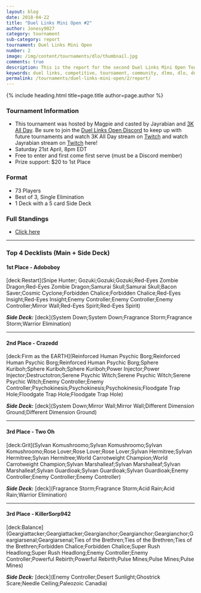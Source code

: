 ```yaml
---
layout: blog
date: 2018-04-22
title: "Duel Links Mini Open #2"
author: Jonesy9027
category: tournament
sub-category: report
tournament: Duel Links Mini Open
number: 2
image: /img/content/tournaments/dlo/thumbnail.jpg
comments: true
description: This is the report for the second Duel Links Mini Open Tournament hosted by Magpie, check out the top players and their decks here!
keywords: duel links, competitive, tournament, community, dlmo, dlo, duel links open, open,
permalink: /tournaments/duel-links-mini-open/2/report/
---
```


{% include heading.html title=page.title author=page.author %}

### Tournament Information
- This tournament was hosted by Magpie and casted by Jayrabian and [3K All Day](/top-player-council/3kallday/). Be sure to join the [Duel Links Open Discord](https://discord.gg/TC2R5ck) to keep up with future tournaments and watch 3K All Day stream on [Twitch](https://www.twitch.tv/3kallday) and watch Jayrabian stream on [Twitch](https://www.twitch.tv/jayrabian) here!
- Saturday 21st April, 8pm EDT
- Free to enter and first come first serve (must be a Discord member)
- Prize support: $20 to 1st Place

### Format
- 73 Players
- Best of 3, Single Elimination
- 1 Deck with a 5 card Side Deck

### Full Standings
- [Click here](https://smash.gg/tournament/duel-links-mini-open-2/events/dlmo-2-128/overview)

---

### Top 4 Decklists (Main + Side Deck)

#### 1st Place - Adoboboy

[deck:Restart](Snipe Hunter; Gozuki;Gozuki;Gozuki;Red-Eyes Zombie Dragon;Red-Eyes Zombie Dragon;Samurai Skull;Samurai Skull;Bacon Saver;Cosmic Cyclone;Forbidden Chalice;Forbidden Chalice;Red-Eyes Insight;Red-Eyes Insight;Enemy Controller;Enemy Controller;Enemy Controller;Mirror Wall;Red-Eyes Spirit;Red-Eyes Spirit)

***Side Deck:***
[deck](System Down;System Down;Fragrance Storm;Fragrance Storm;Warrior Elimination)

---

#### 2nd Place - Crazedd

[deck:Firm as the EARTH](Reinforced Human Psychic Borg;Reinforced Human Psychic Borg;Reinforced Human Psychic Borg;Sphere Kuriboh;Sphere Kuriboh;Sphere Kuriboh;Power Injector;Power Injector;Destructotron;Serene Psychic Witch;Serene Psychic Witch;Serene Psychic Witch;Enemy Controller;Enemy Controller;Psychokinesis;Psychokinesis;Psychokinesis;Floodgate Trap Hole;Floodgate Trap Hole;Floodgate Trap Hole)

***Side Deck:***
[deck](System Down;Mirror Wall;Mirror Wall;Different Dimension Ground;Different Dimension Ground)

---

#### 3rd Place - Two Oh

[deck:Grit](Sylvan Komushroomo;Sylvan Komushroomo;Sylvan Komushroomo;Rose Lover;Rose Lover;Rose Lover;Sylvan Hermitree;Sylvan Hermitree;Sylvan Hermitree;World Carrotweight Champion;World Carrotweight Champion;Sylvan Marshalleaf;Sylvan Marshalleaf;Sylvan Marshalleaf;Sylvan Guardioak;Sylvan Guardioak;Sylvan Guardioak;Enemy Controller;Enemy Controller;Enemy Controller)

***Side Deck:***
[deck](Fragrance Storm;Fragrance Storm;Acid Rain;Acid Rain;Warrior Elimination)

---

#### 3rd Place - KillerSorp942

[deck:Balance](Geargiattacker;Geargiattacker;Geargianchor;Geargianchor;Geargianchor;Geargiarsenal;Geargiarsenal;Ties of the Brethren;Ties of the Brethren;Ties of the Brethren;Forbidden Chalice;Forbidden Chalice;Super Rush Headlong;Super Rush Headlong;Enemy Controller;Enemy Controller;Powerful Rebirth;Powerful Rebirth;Pulse Mines;Pulse Mines;Pulse Mines)

***Side Deck:***
[deck](Enemy Controller;Desert Sunlight;Ghostrick Scare;Needle Ceiling;Paleozoic Canadia)